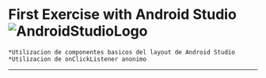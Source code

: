 # First Exercise with Android Studio ![AndroidStudioLogo](https://developer.android.com/static/studio/images/new-studio-logo-1.png)
	*Utilizacion de componentes basicos del layout de Android Studio
	*Utilizacion de onClickListener anonimo
---
